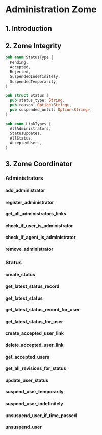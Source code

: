 # Administration Zome

## 1. Introduction

## 2. Zome Integrity

``` rust
pub enum StatusType {
  Pending,
  Accepted,
  Rejected,
  SuspendedIndefinitely,
  SuspendedTemporarily,
}
```

``` rust
pub struct Status {
  pub status_type: String,
  pub reason: Option<String>,
  pub suspended_until: Option<String>,
}
```

``` rust
pub enum LinkTypes {
  AllAdministrators,
  StatusUpdates,
  AllStatus,
  AcceptedUsers,
}
```

## 3. Zome Coordinator

### Administrators

#### add_administrator

#### register_administrator

#### get_all_administrators_links

#### check_if_user_is_administrator

#### check_if_agent_is_administrator

#### remove_administrator

### Status

#### create_status

#### get_latest_status_record

#### get_latest_status

#### get_latest_status_record_for_user

#### get_latest_status_for_user

#### create_accepted_user_link

#### delete_accepted_user_link

#### get_accepted_users

#### get_all_revisions_for_status

#### update_user_status

#### suspend_user_temporarily

#### suspend_user_indefinitely

#### unsuspend_user_if_time_passed

#### unsuspend_user


